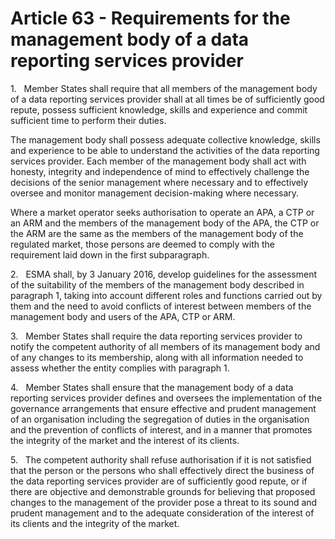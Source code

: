 # Article 63 - Requirements for the management body of a data reporting services provider


1.   Member States shall require that all members of the management body of a data reporting services provider shall at all times be of sufficiently good repute, possess sufficient knowledge, skills and experience and commit sufficient time to perform their duties.

The management body shall possess adequate collective knowledge, skills and experience to be able to understand the activities of the data reporting services provider. Each member of the management body shall act with honesty, integrity and independence of mind to effectively challenge the decisions of the senior management where necessary and to effectively oversee and monitor management decision-making where necessary.

Where a market operator seeks authorisation to operate an APA, a CTP or an ARM and the members of the management body of the APA, the CTP or the ARM are the same as the members of the management body of the regulated market, those persons are deemed to comply with the requirement laid down in the first subparagraph.

2.   ESMA shall, by 3 January 2016, develop guidelines for the assessment of the suitability of the members of the management body described in paragraph 1, taking into account different roles and functions carried out by them and the need to avoid conflicts of interest between members of the management body and users of the APA, CTP or ARM.

3.   Member States shall require the data reporting services provider to notify the competent authority of all members of its management body and of any changes to its membership, along with all information needed to assess whether the entity complies with paragraph 1.

4.   Member States shall ensure that the management body of a data reporting services provider defines and oversees the implementation of the governance arrangements that ensure effective and prudent management of an organisation including the segregation of duties in the organisation and the prevention of conflicts of interest, and in a manner that promotes the integrity of the market and the interest of its clients.

5.   The competent authority shall refuse authorisation if it is not satisfied that the person or the persons who shall effectively direct the business of the data reporting services provider are of sufficiently good repute, or if there are objective and demonstrable grounds for believing that proposed changes to the management of the provider pose a threat to its sound and prudent management and to the adequate consideration of the interest of its clients and the integrity of the market.
